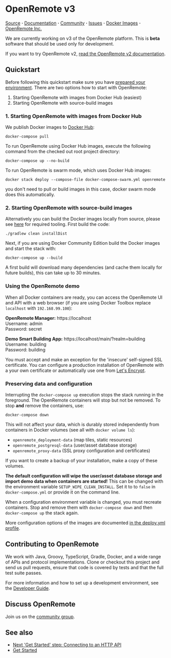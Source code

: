 # OpenRemote v3

[Source](https://github.com/openremote/openremote) **·** [Documentation](https://github.com/openremote/openremote/wiki) **·** [Community](https://groups.google.com/forum/#!forum/openremotecommunity) **·** [Issues](https://github.com/openremote/openremote/issues) **·** [Docker Images](https://hub.docker.com/u/openremote/) **·** [OpenRemote Inc.](https://openremote.io)

We are currently working on v3 of the OpenRemote platform. This is **beta** software that should be used only for development.

If you want to try OpenRemote v2, [read the OpenRemote v2 documentation](https://github.com/openremote/Documentation/wiki).

## Quickstart

Before following this quickstart make sure you have [prepared your environment](https://github.com/openremote/openremote/wiki/Developer-Guide%3A-Preparing-the-environment). There are two options how to start with OpenRemote:

1. Starting OpenRemote with images from Docker Hub (easiest)
2. Starting OpenRemote with source-build images

### 1. Starting OpenRemote with images from Docker Hub

We publish Docker images to [Docker Hub](https://hub.docker.com/u/openremote/):

```
docker-compose pull
```

To run OpenRemote using Docker Hub images, execute the following command from the checked out root project directory:

```
docker-compose up --no-build
```

To run OpenRemote is swarm mode, which uses Docker Hub images:

```
docker stack deploy --compose-file docker-compose-swarm.yml openremote
```
you don't need to pull or build images in this case, docker swarm mode does this automatically.

### 2. Starting OpenRemote with source-build images

Alternatively you can build the Docker images locally from source, please see [here](https://github.com/openremote/openremote/wiki/Developer-Guide%3A-Preparing-the-environment) for required tooling. First build the code:

```
./gradlew clean installDist
```

Next, if you are using Docker Community Edition build the Docker images and start the stack with:

```
docker-compose up --build
```

A first build will download many dependencies (and cache them locally for future builds), this can take up to 30 minutes.

### Using the OpenRemote demo

When all Docker containers are ready, you can access the OpenRemote UI and API with a web browser (if you are using Docker Toolbox replace `localhost` with `192.168.99.100`):

**OpenRemote Manager:** https://localhost  
Username: admin  
Password: secret

**Demo Smart Building App:** https://localhost/main/?realm=building
Username: building  
Password: building

You must accept and make an exception for the 'insecure' self-signed SSL certificate. You can configure a production installation of OpenRemote with a your own certificate or automatically use one from [Let's Encrypt](https://letsencrypt.org/).

### Preserving data and configuration

Interrupting the `docker-compose up` execution stops the stack running in the foreground. The OpenRemote containers will stop but not be removed. To stop **and** remove the containers, use:

```
docker-compose down
```

This will not affect your data, which is durably stored independently from containers in Docker volumes (see all with `docker volume ls`):

- `openremote_deployment-data` (map tiles, static resources)
- `openremote_postgresql-data` (user/asset database storage)
- `openremote_proxy-data` (SSL proxy configuration and certificates)

If you want to create a backup of your installation, make a copy of these volumes.

**The default configuration will wipe the user/asset database storage and import demo data when containers are started!** This can be changed with the environment variable `SETUP_WIPE_CLEAN_INSTALL`.  Set it to to `false` in `docker-compose.yml` or provide it on the command line.

When a configuration environment variable is changed, you must recreate containers. Stop and remove them with `docker-compose down` and then `docker-compose up` the stack again.

More configuration options of the images are documented [in the deploy.yml profile](https://github.com/openremote/openremote/blob/master/profile/deploy.yml).

## Contributing to OpenRemote

We work with Java, Groovy, TypeScript, Gradle, Docker, and a wide range of APIs and protocol implementations. Clone or checkout this project and send us pull requests, ensure that code is covered by tests and that the full test suite passes.

For more information and how to set up a development environment, see the [Developer Guide](https://github.com/openremote/openremote/wiki).


## Discuss OpenRemote

Join us on the [community group](https://groups.google.com/forum/#!forum/openremotecommunity).

## See also

- [Next 'Get Started' step: Connecting to an HTTP API](https://github.com/openremote/openremote/wiki/User-Guide%3A-Connecting-to-a-HTTP-API)
- [Get Started](https://openremote.io/get-started-manager/)
